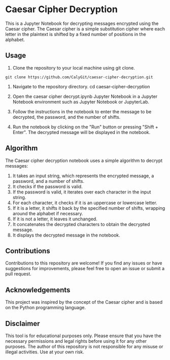 # Caesar Cipher Decryption
This is a Jupyter Notebook for decrypting messages encrypted using the Caesar cipher. The Caesar cipher is a simple substitution cipher where each letter in the plaintext is shifted by a fixed number of positions in the alphabet.

## Usage
1. Clone the repository to your local machine using git clone.
```
git clone https://github.com/CalyGit/caesar-cipher-decryption.git
```
1. Navigate to the repository directory.
cd caesar-cipher-decryption
1. Open the caesar cipher decrypt.ipynb Jupyter Notebook in a Jupyter Notebook environment such as Jupyter Notebook or JupyterLab.

1. Follow the instructions in the notebook to enter the message to be decrypted, the password, and the number of shifts.

1. Run the notebook by clicking on the "Run" button or pressing "Shift + Enter". The decrypted message will be displayed in the notebook.

## Algorithm
The Caesar cipher decryption notebook uses a simple algorithm to decrypt messages:

1. It takes an input string, which represents the encrypted message, a password, and a number of shifts.
1. It checks if the password is valid.
1. If the password is valid, it iterates over each character in the input string.
1. For each character, it checks if it is an uppercase or lowercase letter.
1. If it is a letter, it shifts it back by the specified number of shifts, wrapping around the alphabet if necessary.
1. If it is not a letter, it leaves it unchanged.
1. It concatenates the decrypted characters to obtain the decrypted message.
1. It displays the decrypted message in the notebook.
##  Contributions
Contributions to this repository are welcome! If you find any issues or have suggestions for improvements, please feel free to open an issue or submit a pull request.

## Acknowledgements
This project was inspired by the concept of the Caesar cipher and is based on the Python programming language.

## Disclaimer
This tool is for educational purposes only. Please ensure that you have the necessary permissions and legal rights before using it for any other purposes. The author of this repository is not responsible for any misuse or illegal activities. Use at your own risk.

